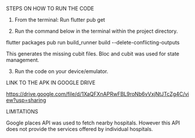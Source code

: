

STEPS ON HOW TO RUN THE CODE     

1. From the terminal: Run flutter pub get
   
2. Run the command below in the terminal within the project directory.

flutter packages pub run build_runner build --delete-conflicting-outputs

This generates the missing cubit files. Bloc and cubit was used for state management.

3. Run the code on your device/emulator.


LINK TO THE APK IN GOOGLE DRIVE  

https://drive.google.com/file/d/1XaQFXnAPRwFBL9roNb6vVxjNtJTcZg4C/view?usp=sharing 


LIMITATIONS                    

Google places API was used to fetch nearby hospitals. However this API does not provide the services offered by individual hospitals.





